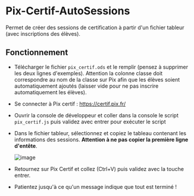 # Pix-Certif-AutoSessions
 
Permet de créer des sessions de certification à partir d'un fichier tableur (avec inscriptions des élèves).

## Fonctionnement

- Télécharger le fichier `pix_certif.ods` et le remplir (pensez à supprimer les deux lignes d'exemples). Attention la colonne classe doit correspondre au nom de la classe sur Pix afin que les élèves soient automatiquement ajoutés (laisser vide pour ne pas inscrire automatiquement les élèves).

- Se connecter à Pix certif : https://certif.pix.fr/

- Ouvrir la console de développeur et coller dans la console le script `pix_certif.js` puis validez avec entrer pour exécuter le script

- Dans le fichier tableur, sélectionnez et copiez le tableau contenant les informations des sessions. **Attention à ne pas copier la première ligne d'entête**.

  ![image](https://user-images.githubusercontent.com/53106394/214413223-c3777489-3b1b-4eb3-a7a4-d610854d9f84.png)
  
- Retournez sur Pix Certif et collez (Ctrl+V) puis validez avec la touche entrer.

- Patientez jusqu'à ce qu'un message indique que tout est terminé !
